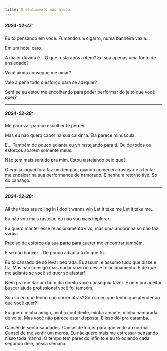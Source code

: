 ```yaml
---
title: O sentimento não ajuda.
---
```


##### 2024-02-27:

Eu tô pensando em você. Fumando um cigarro, numa banheira vazia...

Em um hotel caro.

A maior dúvida é... O que resta após ontem? Eu sou apenas uma fonte de ansiedade?

Você ainda consegue me amar?

Vale a pena todo o esforço para se adequar?

Será se eu estou me encolhendo para poder performar do jeito que você quer?

---
##### 2024-02-28:
Me priorizar parece escolher te perder.

Mas eu não quero caber na sua caixinha. Ela parece minúscula.

E... Também de pouco adianta eu vir rastejando para ti. Ou de todos os esforços soarem somente meus.

Não tem mais sentido pra mim. Estou rastejando pelo que?

O ego já joguei fora faz um tempão, quando comecei a rastejar e a tentar me encaixar na sua performance de namorado. E nenhum retorno tive. Só do cansaço.

---
##### 2024-02-28:
All the tides are rolling in
I don't wanna win
Let it take me
Let it take me...

Eu não vou mais rastejar, eu não vou mais implorar.

Eu quero manter esse relacionamento vivo, mas uma andorinha só não faz verão.

Preciso de esforço da sua parte para querer me encontrar também.

E se não houver... De pouco adianta tudo que fiz.

Eu tô cansado de só levar pedrada. Eu assumi e assumo tudo que disse e fiz. Mas não consigo mais nadar sozinho nesse relacionamento. E de que me adianta se você só quer se afastar?

Nem pra me dar um bom dia direito você conseguiu fazer. E nem pra aceitar buscar ajuda profissional você foi também.

Sou só eu que tenho que correr atrás? Sou só eu que tenho que atender ao que você quer?

Eu quero minha amiga, minha confidente, minha amante, minha namorada de volta. Mas você não parece estar disposta. E isso dói pra caramba.

Cansei de sentir saudades. Cansei de torcer para que volte ao normal. Cansei de me sentir um merda. Eu não quero mais me estressar pensando nisso toda manhã. O tempo tem parecido infinito e eu tô odiando cada segundo dele, nessa semana.